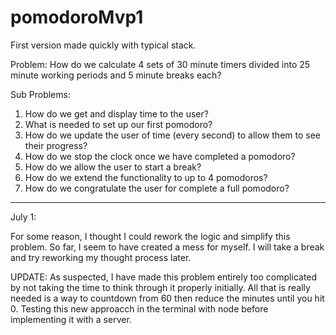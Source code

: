 # pomodoroMvp1

First version made quickly with typical stack.


Problem:
How do we calculate 4 sets of 30 minute timers divided into 25 minute working periods and 5 minute breaks each?


Sub Problems:

1. How do we get and display time to the user?
2. What is needed to set up our first pomodoro?
3. How do we update the user of time (every second) to allow them to see their progress?
4. How do we stop the clock once we have completed a pomodoro?
5. How do we allow the user to start a break?
6. How do we extend the functionality to up to 4 pomodoros?
7. How do we congratulate the user for complete a full pomodoro?


-----------------------------------

July 1:

For some reason, I thought I could rework the logic and simplify this problem. So far, I seem to have created a mess for myself. I will take a break and try reworking my thought process later.

UPDATE:
As suspected, I have made this problem entirely too complicated by not taking the time to think through it properly initially. All that is really needed is a way to countdown from 60 then reduce the minutes until you hit 0.  Testing this new approacch in the terminal with node before implementing it with a server.
